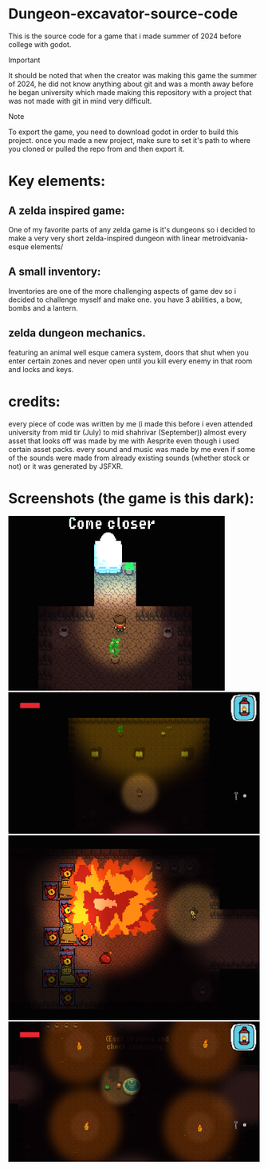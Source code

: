 # Dungeon-excavator-source-code
This is the source code for a game that i made summer of 2024 before college with godot.


> [!IMPORTANT]  
> It should be noted that when the creator was making this game the summer of 2024, he did not know anything about git and was a month away before he began university which made making this repository with a project that was not made with git in mind very difficult.


>[!NOTE]
>To export the game, you need to download godot in order to build this project. once you made a new project, make sure to set it's path to where you cloned or pulled the repo from and then export it.
# Key elements:

## A zelda inspired game:
One of my favorite parts of any zelda game is it's dungeons so i decided to make a very very short zelda-inspired dungeon with linear metroidvania-esque elements/

## A small inventory:
Inventories are one of the more challenging aspects of game dev so i decided to challenge myself and make one. you have 3 abilities, a bow, bombs and a lantern.

## zelda dungeon mechanics.
featuring an animal well esque camera system, doors that shut when you enter certain zones and never open until you kill every enemy in that room and locks and keys.


# credits:
every piece of code was written by me (i made this before i even attended university from mid tir (July) to mid shahrivar (September))
almost every asset that looks off was made by me with Aesprite even though i used certain asset packs.
every sound and music was made by me even if some of the sounds were made from already existing sounds (whether stock or not) or it was generated by JSFXR.


# Screenshots (the game is this dark):

![ominous](screenshots/ominous.png)
![books](screenshots/books.png)
![BOOM](screenshots/explotano.png)
![lobby](screenshots/excavator.png)
